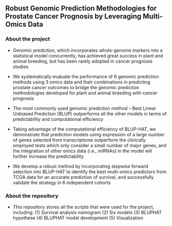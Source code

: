 ## Robust Genomic Prediction Methodologies for Prostate Cancer Prognosis by Leveraging Multi-Omics Data

### About the project
* Genomic prediction, which incorporates whole-genome markers into a statistical model concurrently, has achieved great success in plant and animal breeding, but has been rarely adopted in cancer prognosis studies

* We systematically evaluate the performance of 6 genomic prediction methods using 3 omics data and their combinations in predicting prostate cancer outcomes to bridge the genomic prediction methodologies developed for plant and animal breeding with cancer prognosis

*	The most commonly used genomic prediction method – Best Linear Unbiased Prediction (BLUP) outperforms all the other models in terms of predictability and computational efficiency

* Taking advantage of the computational efficiency of BLUP-HAT, we demonstrate that prediction models using expression of a large number of genes selected from transcriptome outperform the clinically employed tests which only consider a small number of major genes, and the integration of other omics data (i.e., miRNAs) in the model will further increase the predictability

* We develop a robust method by incorporating stepwise forward selection into BLUP-HAT to identify the best multi-omics predictors from TCGA data for an accurate prediction of survival, and successfully validate the strategy in 6 independent cohorts

### About the repository

* This repository stores all the scripts that were used for the project, including:
(1) Survival analysis nomogram
(2) Six models
(3) BLUPHAT hypothese
(4) BLUPHAT model development
(5) Visualization
